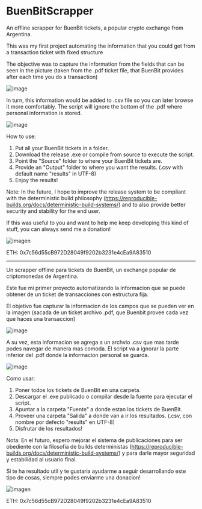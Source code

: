 # BuenBitScrapper

An offline scrapper for BuenBit tickets, a popular crypto exchange from Argentina. 

This was my first project automating the information that you could get from a transaction ticket with fixed structure

The objective was to capture the information from the fields that can be seen in the picture (taken from the .pdf ticket file, that BuenBit provides after each time you do a transaction)

![image](https://user-images.githubusercontent.com/80550822/145272358-8ecf153b-a453-447f-8729-c93ed9e8b849.png)

In turn, this information would be added to .csv file so you can later browse it more comfortably. The script will ignore the bottom of the .pdf where personal information is stored.

![image](https://user-images.githubusercontent.com/80550822/145273418-65c7f1c6-ed82-42db-b852-9115497ababb.png)

How to use:

1) Put all your BuenBit tickets in a folder.
2) Download the release .exe or compile from source to execute the script.
3) Point the "Source" folder to where your BuenBit tickets are.
4) Provide an "Output" folder to where you want the results. (.csv with default name "results" in UTF-8)
5) Enjoy the results!

Note: In the future, I hope to improve the release system to be compliant with the deterministic build philosophy (https://reproducible-builds.org/docs/deterministic-build-systems/) and to also provide better security and stability for the end user. 

If this was useful to you and want to help me keep developing this kind of stuff, you can always send me a donation!

![imagen](https://user-images.githubusercontent.com/80550822/145650828-95c3fe7e-368f-4740-a85e-fcf4ad76ed96.png)

ETH: 0x7c56d55cB972D28049f9202b3231e4cEa9A83510 

---------------------------------------------------------------------------------------------------------------------------------------------------------------------------
Un scrapper offline para tickets de BuenBit, un exchange popular de criptomonedas de Argentina.

Este fue mi primer proyecto automatizando la informacion que se puede obtener de un ticket de transacciones con estructura fija. 

El objetivo fue capturar la informacion de los campos que se pueden ver en la imagen (sacada de un ticket archivo .pdf, que Buenbit provee cada vez que haces una transaccion)

![image](https://user-images.githubusercontent.com/80550822/145272358-8ecf153b-a453-447f-8729-c93ed9e8b849.png)

A su vez, esta informacion se agrega a un archvio .csv que mas tarde podes navegar de manera mas comoda. El script va a ignorar la parte inferior del .pdf donde la informacion personal se guarda. 

![image](https://user-images.githubusercontent.com/80550822/145273418-65c7f1c6-ed82-42db-b852-9115497ababb.png)

Como usar: 

1) Poner todos los tickets de BuenBit en una carpeta.
2) Descargar el .exe publicado o compilar desde la fuente para ejecutar el script.
3) Apuntar a la carpeta "Fuente" a donde estan los tickets de BuenBit.
4) Proveer una carpeta "Salida" a donde van a ir los resultados. (.csv, con nombre por defecto "results" en UTF-8)
5) Disfrutar de los resultados!

Nota: En el futuro, espero mejorar el sistema de publicaciones para ser obediente con la filosofia de builds deterministas (https://reproducible-builds.org/docs/deterministic-build-systems/) y para darle mayor seguridad y estabilidad al usuario final. 

Si te ha resultado util y te gustaria ayudarme a seguir desarrollando este tipo de cosas, siempre podes enviarme una donacion!

![imagen](https://user-images.githubusercontent.com/80550822/145650840-c18b355d-c741-4e48-bd4c-f87b65ad6b78.png)

ETH: 0x7c56d55cB972D28049f9202b3231e4cEa9A83510 
